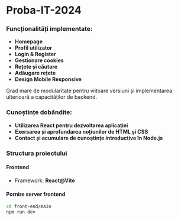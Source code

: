# Proba-IT-2024

### Funcționalități implementate:
* **Homepage**
* **Profil utilizator**
* **Login & Register**
* **Gestionare cookies**
* **Rețete și căutare**
* **Adăugare rețete**
* **Design Mobile Responsive**

Grad mare de modularitate pentru viitoare versiuni și implementarea ulterioară a capacităților de backend.

### Cunoștințe dobândite:
* **Utilizarea React pentru dezvoltarea aplicației**
* **Exersarea și aprofundarea noțiunilor de HTML și CSS**
* **Contact și acumulare de cunoștințe introductive în Node.js**

### Structura proiectului
#### Frontend
* Framework: **React@Vite**

#### Pornire server frontend
```sh
cd front-end/main  
npm run dev

